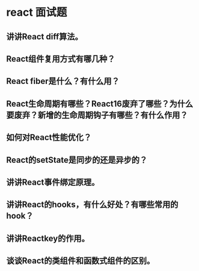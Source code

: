 # react 面试题

## 讲讲React diff算法。
## React组件复用方式有哪几种？
## React fiber是什么？有什么用？
## React生命周期有哪些？React16废弃了哪些？为什么要废弃？新增的生命周期钩子有哪些？有什么作用？
## 如何对React性能优化？
## React的setState是同步的还是异步的？
## 讲讲React事件绑定原理。
## 讲讲React的hooks，有什么好处？有哪些常用的hook？
## 讲讲Reactkey的作用。
## 谈谈React的类组件和函数式组件的区别。
